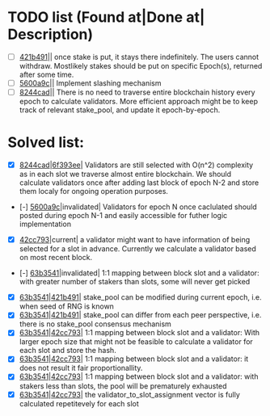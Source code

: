 # TODO list (Found at|Done at| Description)

- [ ] [421b491](https://github.com/mkamonmdt/learn_coin/commit/421b491ca376872b7bd20425e0dfc849ffb6cd1a)|| once stake is put, it stays there indefinitely. The users cannot withdraw. Mostlikely stakes should be put on specific Epoch(s), returned after some time.
- [ ] [5600a9c](https://github.com/mkamonmdt/learn_coin/commit/5600a9cc0fb592f28ae2a38488849b7d272c9ef2)|| Implement slashing mechanism 
- [ ] [8244cad](https://github.com/mkamonmdt/learn_coin/commit/8244cade376cbd176ba06bb9b111d41b51375a3c)|| There is no need to traverse entire blockchain history every epoch to calculate validators. More efficient approach might be to keep track of relevant stake_pool, and update it epoch-by-epoch.

# Solved list:

- [x] [8244cad](https://github.com/mkamonmdt/learn_coin/commit/8244cade376cbd176ba06bb9b111d41b51375a3c)|[6f393ee](https://github.com/mkamonmdt/learn_coin/commit/6f393ee6c76c6296780be8c994a1fa2de1ff5e1a)| Validators are still selected with O(n^2) complexity as in each slot we traverse almost entire blockchain. We should calculate validators once after adding last block of epoch N-2 and store them localy for ongoing operation purposes.
- [-] [5600a9c](https://github.com/mkamonmdt/learn_coin/commit/5600a9cc0fb592f28ae2a38488849b7d272c9ef2)|invalidated| Validators for epoch N once caclulated should posted during epoch N-1 and easily accessible for futher logic implementation
- [x] [42cc793](https://github.com/mkamonMdt/learn_coin/commit/42cc7937cafaf89e22b74035437207ad31c62276)|current| a validator might want to have information of being selected for a slot in advance. Currently we calculate a validator based on most recent block.
- [-] [63b3541](https://github.com/mkamonMdt/learn_coin/commit/63b3541b25a00e5d8b09ce7bec9ed66bc80a788a)|invalidated| 1:1 mapping between block slot and a validator: with greater number of stakers than slots, some will never get picked
- [x] [63b3541](https://github.com/mkamonMdt/learn_coin/commit/63b3541b25a00e5d8b09ce7bec9ed66bc80a788a)|[421b491](https://github.com/mkamonMdt/learn_coin/commit/421b491ca376872b7bd20425e0dfc849ffb6cd1a)| stake_pool can be modified during current epoch, i.e. when seed of RNG is known 
- [x] [63b3541](https://github.com/mkamonMdt/learn_coin/commit/63b3541b25a00e5d8b09ce7bec9ed66bc80a788a)|[421b491](https://github.com/mkamonMdt/learn_coin/commit/421b491ca376872b7bd20425e0dfc849ffb6cd1a)| stake_pool can differ from each peer perspective, i.e. there is no stake_pool consensus mechanism
- [x] [63b3541](https://github.com/mkamonMdt/learn_coin/commit/63b3541b25a00e5d8b09ce7bec9ed66bc80a788a)|[42cc793](https://github.com/mkamonMdt/learn_coin/commit/42cc7937cafaf89e22b74035437207ad31c62276)| 1:1 mapping between block slot and a validator: With larger epoch size that might not be feasible to calculate a validator for each slot and store the hash.
- [x] [63b3541](https://github.com/mkamonMdt/learn_coin/commit/63b3541b25a00e5d8b09ce7bec9ed66bc80a788a)|[42cc793](https://github.com/mkamonMdt/learn_coin/commit/42cc7937cafaf89e22b74035437207ad31c62276)| 1:1 mapping between block slot and a validator: it does not result it fair proportionallity.
- [x] [63b3541](https://github.com/mkamonMdt/learn_coin/commit/63b3541b25a00e5d8b09ce7bec9ed66bc80a788a)|[42cc793](https://github.com/mkamonMdt/learn_coin/commit/42cc7937cafaf89e22b74035437207ad31c62276)| 1:1 mapping between block slot and a validator: with stakers less than slots, the pool will be prematurely exhausted
- [x] [63b3541](https://github.com/mkamonMdt/learn_coin/commit/63b3541b25a00e5d8b09ce7bec9ed66bc80a788a)|[42cc793](https://github.com/mkamonMdt/learn_coin/commit/42cc7937cafaf89e22b74035437207ad31c62276)| the validator_to_slot_assignment vector is fully calculated repetitevely for each slot
